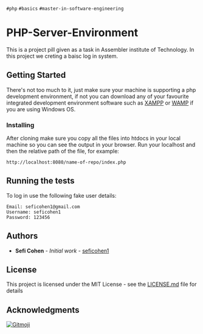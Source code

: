 `#php` `#basics` `#master-in-software-engineering`

# PHP-Server-Environment

This is a project pill given as a task in Assembler institute of Technology. In this project we creting a baisc log in system.

## Getting Started

There's not too much to it, just make sure your machine is supporting a php development environment, if not you can download any of your favourite integrated development environment software such as [XAMPP](https://www.apachefriends.org/index.html) or [WAMP](https://www.wampserver.com/en/) if you are using Windows OS.


### Installing

After cloning make sure you copy all the files into htdocs in your local machine so you can see the output in your browser.
Run your localhost and then the relative path of the file, for example:



```
http://localhost:8080/name-of-repo/index.php
```

## Running the tests

To log in use the following fake user details: 


```
Email: seficohen1@gmail.com
Username: seficohen1
Password: 123456

```


## Authors

* **Sefi Cohen** - *Initial work* - [seficohen1](https://github.com/seficohen1)


## License

This project is licensed under the MIT License - see the [LICENSE.md](LICENSE.md) file for details

## Acknowledgments

<a href="https://gitmoji.dev">
  <img src="https://img.shields.io/badge/gitmoji-%20😜%20😍-FFDD67.svg?style=flat-square" alt="Gitmoji">
</a>